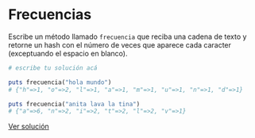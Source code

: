 # Frecuencias

Escribe un método llamado `frecuencia` que reciba una cadena de texto y retorne un hash con el número de veces que aparece cada caracter (exceptuando el espacio en blanco).

```ruby
# escribe tu solución acá

puts frecuencia("hola mundo")
# {"h"=>1, "o"=>2, "l"=>1, "a"=>1, "m"=>1, "u"=>1, "n"=>1, "d"=>1}

puts frecuencia("anita lava la tina")
# {"a"=>6, "n"=>2, "i"=>2, "t"=>2, "l"=>2, "v"=>1}
```

[Ver solución](solutions/frecuencias.rb)
